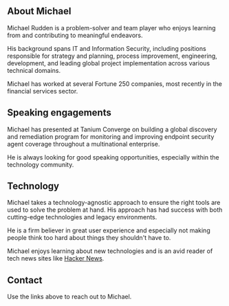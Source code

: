 ## About Michael

Michael Rudden is a problem-solver and team player who enjoys learning from and contributing to meaningful endeavors.

His background spans IT and Information Security, including positions responsible for strategy and planning, process improvement, engineering, development, and leading global project implementation across various technical domains.

Michael has worked at several Fortune 250 companies, most recently in the financial services sector.

## Speaking engagements

Michael has presented at Tanium Converge on building a global discovery and remediation program for monitoring and improving endpoint security agent coverage throughout a multinational enterprise.

He is always looking for good speaking opportunities, especially within the technology community.

## Technology
Michael takes a technology-agnostic approach to ensure the right tools are used to solve the problem at hand. His approach has had success with both cutting-edge technologies and legacy environments.

He is a firm believer in great user experience and especially not making people think too hard about things they shouldn't have to. 

Michael enjoys learning about new technologies and is an avid reader of tech news sites like [Hacker News](https://news.ycombinator.com).

## Contact
Use the links above to reach out to Michael.
